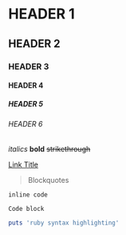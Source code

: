 
<!---
vim: wrap linebreak spell
-->

# HEADER 1
## HEADER 2
### HEADER 3
#### HEADER 4
##### HEADER 5
###### HEADER 6

_italics_
__bold__
~~strikethrough~~

[Link Title](https://www.somelink.com)

> Blockquotes

`inline code`

```
Code block
```

```ruby
puts 'ruby syntax highlighting'
```

